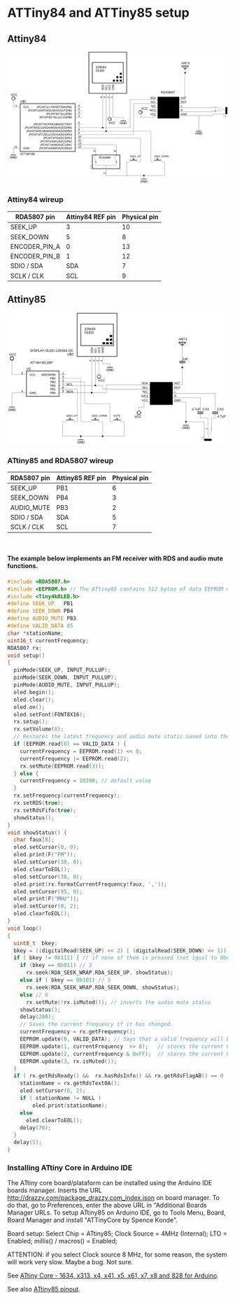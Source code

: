 # ATTiny84 and ATTiny85 setup



## Attiny84 

![Schematic - Attiny84 with oled setup ](../../extras/images/circuit_attiny84.png)


### Attiny84 wireup

| RDA5807 pin     | Attiny84 REF pin | Physical pin  | 
| ----------------| -----------------| ------------- | 
| SEEK_UP         |     3            |    10         | 
| SEEK_DOWN       |     5            |     8         |
| ENCODER_PIN_A   |     0            |    13         |
| ENCODER_PIN_B   |     1            |    12         |  
| SDIO / SDA      |     SDA          |     7         |
| SCLK / CLK      |     SCL          |     9         |




## Attiny85 



![Schematic - Attiny85 with oled setup ](../../extras/images/circuit_attiny85.png)


### ATtiny85 and RDA5807 wireup  

| RDA5807 pin     | Attiny85 REF pin | Physical pin | 
| ----------------| -----------------| ------------- | 
| SEEK_UP         |     PB1          |     6         | 
| SEEK_DOWN       |     PB4          |     3         |
| AUDIO_MUTE      |     PB3          |     2         | 
| SDIO / SDA      |     SDA          |     5         |
| SCLK / CLK      |     SCL          |     7         |
   
<BR>


#### The example below implements an FM receiver with RDS and audio mute functions.

```cpp
#include <RDA5807.h>
#include <EEPROM.h> // The ATtiny85 contains 512 bytes of data EEPROM memory. The EEPROM has an endurance of at least 100,000 write/erase cycles.
#include <Tiny4kOLED.h>
#define SEEK_UP   PB1     
#define SEEK_DOWN PB4  
#define AUDIO_MUTE PB3  
#define VALID_DATA 85
char *stationName;
uint16_t currentFrequency;
RDA5807 rx;
void setup()
{
  pinMode(SEEK_UP, INPUT_PULLUP);
  pinMode(SEEK_DOWN, INPUT_PULLUP);
  pinMode(AUDIO_MUTE, INPUT_PULLUP);
  oled.begin();
  oled.clear();
  oled.on();
  oled.setFont(FONT8X16);
  rx.setup();
  rx.setVolume(8);  
  // Restores the latest frequency and audio mute statis saved into the EEPROM
  if (EEPROM.read(0) == VALID_DATA ) {
    currentFrequency = EEPROM.read(1) << 8;
    currentFrequency |= EEPROM.read(2);
    rx.setMute(EEPROM.read(3));
  } else {
    currentFrequency = 10390; // default value
  } 
  rx.setFrequency(currentFrequency); 
  rx.setRDS(true);
  rx.setRdsFifo(true);
  showStatus();
}
void showStatus() {
  char faux[8];
  oled.setCursor(0, 0);
  oled.print(F("FM"));
  oled.setCursor(38, 0);
  oled.clearToEOL();
  oled.setCursor(38, 0);
  oled.print(rx.formatCurrentFrequency(faux, ',')); 
  oled.setCursor(95, 0);
  oled.print(F("MHz"));
  oled.setCursor(0, 2);
  oled.clearToEOL();
}
void loop()
{
  uint8_t  bkey;
  bkey = ((digitalRead(SEEK_UP) << 2) | (digitalRead(SEEK_DOWN) << 1)) | digitalRead(AUDIO_MUTE); // 3, 5 or 6 (Pressed = 0 - considering just one button pressed)  
  if ( bkey != 0b111) { // if none of them is pressed (not igual to 0b011, 0b101 or 0b110) then do nothing.
    if (bkey == 0b011) // 3 
      rx.seek(RDA_SEEK_WRAP,RDA_SEEK_UP, showStatus);
    else if ( bkey == 0b101) // 5
      rx.seek(RDA_SEEK_WRAP,RDA_SEEK_DOWN, showStatus);
    else // 6 
      rx.setMute(!rx.isMuted()); // inverts the audio mute status  
    showStatus();
    delay(200);
    // Saves the current frequency if it has changed. 
    currentFrequency = rx.getFrequency();
    EEPROM.update(0, VALID_DATA); // Says that a valid frequency will be saved  
    EEPROM.update(1, currentFrequency  >> 8);   // stores the current Frequency HIGH byte 
    EEPROM.update(2, currentFrequency & 0xFF);  // stores the current Frequency LOW byte 
    EEPROM.update(3, rx.isMuted());
  }
  if ( rx.getRdsReady() &&  rx.hasRdsInfo() && rx.getRdsFlagAB() == 0 )  {
    stationName = rx.getRdsText0A();
    oled.setCursor(0, 2);
    if ( stationName != NULL ) 
        oled.print(stationName); 
    else 
      oled.clearToEOL();
    delay(70);
  }
  delay(5);
}
```



### Installing ATtiny Core in Arduino IDE 

The ATtiny core board/plataform can be installed using the Arduino IDE boards manager. 
Inserts the URL http://drazzy.com/package_drazzy.com_index.json on board manager. To do that, go to Preferences, enter the above URL in "Additional Boards Manager URLs. To setup ATtiny85 on Arduino IDE, go to Tools Menu, Board, Board Manager and install "ATTinyCore by Spence Konde". 

Board setup: Select Chip = ATtiny85;  Clock Source = 4MHz (Internal); LTO = Enabled; millis() / macros() = Enabled; 

ATTENTION: if you select Clock source 8 MHz, for some reason, the system will work very slow. Maybe a bug. Not sure. 

See [ATtiny Core - 1634, x313, x4, x41, x5, x61, x7, x8 and 828 for Arduino](https://github.com/SpenceKonde/ATTinyCore).

See also [ATtiny85 pinout](https://ww1.microchip.com/downloads/en/DeviceDoc/Atmel-2586-AVR-8-bit-Microcontroller-ATtiny25-ATtiny45-ATtiny85_Datasheet.pdf).


